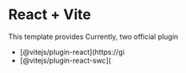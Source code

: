 # React + Vite

This template provides 
Currently, two official plugin

- [@vitejs/plugin-react](https://gi
- [@vitejs/plugin-react-swc](
